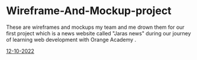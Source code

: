 # Wireframe-And-Mockup-project
These are wireframes and mockups my team and me drown them for our first project which is a news website called "Jaras news" during our journey of learning web development with Orange Academy .

[12-10-2022](https://miro.com/app/board/uXjVPOyATI0=/?share_link_id=146330323005)
